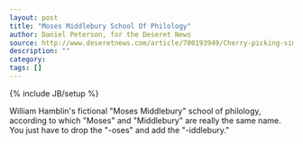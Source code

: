 ```yaml
---
layout: post
title: "Moses Middlebury School Of Philology"
author: Daniel Peterson, for the Deseret News
source: http://www.deseretnews.com/article/700193949/Cherry-picking-similarities-a-powerful-way-to-mislead.html
description: ""
category:
tags: []
---
```

{% include JB/setup %}

William Hamblin's fictional "Moses Middlebury" school of philology, according to which "Moses" and "Middlebury" are really the same name. You just have to drop the "-oses" and add the "-iddlebury."
